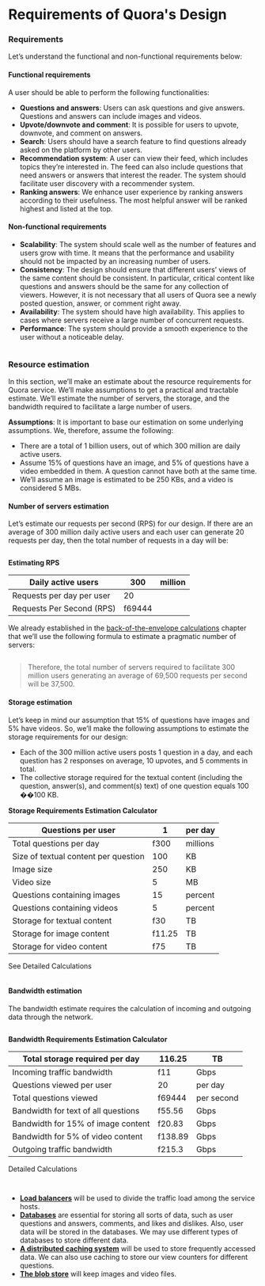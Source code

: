 # Requirements of Quora's Design

### Requirements <a href="#requirements-0" id="requirements-0"></a>

Let’s understand the functional and non-functional requirements below:

#### Functional requirements <a href="#functional-requirements-1" id="functional-requirements-1"></a>

A user should be able to perform the following functionalities:

* **Questions and answers**: Users can ask questions and give answers. Questions and answers can include images and videos.
* **Upvote/downvote and comment**: It is possible for users to upvote, downvote, and comment on answers.
* **Search**: Users should have a search feature to find questions already asked on the platform by other users.
* **Recommendation system**: A user can view their feed, which includes topics they’re interested in. The feed can also include questions that need answers or answers that interest the reader. The system should facilitate user discovery with a recommender system.
* **Ranking answers**: We enhance user experience by ranking answers according to their usefulness. The most helpful answer will be ranked highest and listed at the top.

#### Non-functional requirements <a href="#non-functional-requirements-2" id="non-functional-requirements-2"></a>

* **Scalability**: The system should scale well as the number of features and users grow with time. It means that the performance and usability should not be impacted by an increasing number of users.
* **Consistency**: The design should ensure that different users’ views of the same content should be consistent. In particular, critical content like questions and answers should be the same for any collection of viewers. However, it is not necessary that all users of Quora see a newly posted question, answer, or comment right away.
* **Availability**: The system should have high availability. This applies to cases where servers receive a large number of concurrent requests.
* **Performance**: The system should provide a smooth experience to the user without a noticeable delay.

<figure><img src="https://kuweiguge.github.io/Grokking-Modern-System-Design-Interview-Gitbook/.gitbook/assets/Screenshot 2023-09-03 at 5.06.15 AM.png" alt=""><figcaption></figcaption></figure>

### Resource estimation <a href="#resource-estimation-0" id="resource-estimation-0"></a>

In this section, we’ll make an estimate about the resource requirements for Quora service. We’ll make assumptions to get a practical and tractable estimate. We’ll estimate the number of servers, the storage, and the bandwidth required to facilitate a large number of users.

**Assumptions**: It is important to base our estimation on some underlying assumptions. We, therefore, assume the following:

* There are a total of 1 billion users, out of which 300 million are daily active users.
* Assume 15% of questions have an image, and 5% of questions have a video embedded in them. A question cannot have both at the same time.
* We’ll assume an image is estimated to be 250 KBs, and a video is considered 5 MBs.

#### Number of servers estimation <a href="#number-of-servers-estimation-1" id="number-of-servers-estimation-1"></a>

Let’s estimate our requests per second (RPS) for our design. If there are an average of 300 million daily active users and each user can generate 20 requests per day, then the total number of requests in a day will be:

<figure><img src="https://kuweiguge.github.io/Grokking-Modern-System-Design-Interview-Gitbook/.gitbook/assets/Screenshot 2023-09-03 at 5.06.49 AM.png" alt=""><figcaption></figcaption></figure>

**Estimating RPS**

| Daily active users        | 300    | million |
| ------------------------- | ------ | ------- |
| Requests per day per user | 20     |         |
| Requests Per Second (RPS) | f69444 |         |

We already established in the [back-of-the-envelope calculations](../back-of-the-envelope-calculations/put-back-of-the-envelope-numbers-in-perspective.md) chapter that we’ll use the following formula to estimate a pragmatic number of servers:

<figure><img src="https://kuweiguge.github.io/Grokking-Modern-System-Design-Interview-Gitbook/.gitbook/assets/Screenshot 2023-09-03 at 5.07.37 AM.png" alt=""><figcaption></figcaption></figure>

> Therefore, the total number of servers required to facilitate 300 million users generating an average of 69,500 requests per second will be 37,500.

#### Storage estimation <a href="#storage-estimation-0" id="storage-estimation-0"></a>

Let’s keep in mind our assumption that 15% of questions have images and 5% have videos. So, we’ll make the following assumptions to estimate the storage requirements for our design:

* Each of the 300 million active users posts 1 question in a day, and each question has 2 responses on average, 10 upvotes, and 5 comments in total.
* The collective storage required for the textual content (including the question, answer(s), and comment(s) text) of one question equals 100 ��100 KB.

**Storage Requirements Estimation Calculator**

| Questions per user                   | 1      | per day  |
| ------------------------------------ | ------ | -------- |
| Total questions per day              | f300   | millions |
| Size of textual content per question | 100    | KB       |
| Image size                           | 250    | KB       |
| Video size                           | 5      | MB       |
| Questions containing images          | 15     | percent  |
| Questions containing videos          | 5      | percent  |
| Storage for textual content          | f30    | TB       |
| Storage for image content            | f11.25 | TB       |
| Storage for video content            | f75    | TB       |

See Detailed Calculations

<figure><img src="https://kuweiguge.github.io/Grokking-Modern-System-Design-Interview-Gitbook/.gitbook/assets/Screenshot 2023-09-03 at 5.09.28 AM.png" alt=""><figcaption></figcaption></figure>

#### Bandwidth estimation <a href="#bandwidth-estimation-0" id="bandwidth-estimation-0"></a>

The bandwidth estimate requires the calculation of incoming and outgoing data through the network.

<figure><img src="https://kuweiguge.github.io/Grokking-Modern-System-Design-Interview-Gitbook/.gitbook/assets/Screenshot 2023-09-03 at 5.10.16 AM.png" alt=""><figcaption></figcaption></figure>

**Bandwidth Requirements Estimation Calculator**

| Total storage required per day      | 116.25  | TB         |
| ----------------------------------- | ------- | ---------- |
| Incoming traffic bandwidth          | f11     | Gbps       |
| Questions viewed per user           | 20      | per day    |
| Total questions viewed              | f69444  | per second |
| Bandwidth for text of all questions | f55.56  | Gbps       |
| Bandwidth for 15% of image content  | f20.83  | Gbps       |
| Bandwidth for 5% of video content   | f138.89 | Gbps       |
| Outgoing traffic bandwidth          | f215.3  | Gbps       |

Detailed Calculations

<figure><img src="https://kuweiguge.github.io/Grokking-Modern-System-Design-Interview-Gitbook/.gitbook/assets/Screenshot 2023-09-03 at 5.11.13 AM.png" alt=""><figcaption></figcaption></figure>

<figure><img src="https://kuweiguge.github.io/Grokking-Modern-System-Design-Interview-Gitbook/.gitbook/assets/Screenshot 2023-09-03 at 5.11.57 AM.png" alt=""><figcaption></figcaption></figure>

* [**Load balancers**](../load-balancers/introduction-to-load-balancers.md) will be used to divide the traffic load among the service hosts.
* [**Databases**](../databases/introduction-to-databases.md) are essential for storing all sorts of data, such as user questions and answers, comments, and likes and dislikes. Also, user data will be stored in the databases. We may use different types of databases to store different data.
* [**A distributed caching system**](../distributed-cache/system-design-the-distributed-cache.md) will be used to store frequently accessed data. We can also use caching to store our view counters for different questions.
* [**The blob store**](../blob-store/system-design-a-blob-store.md) will keep images and video files.
